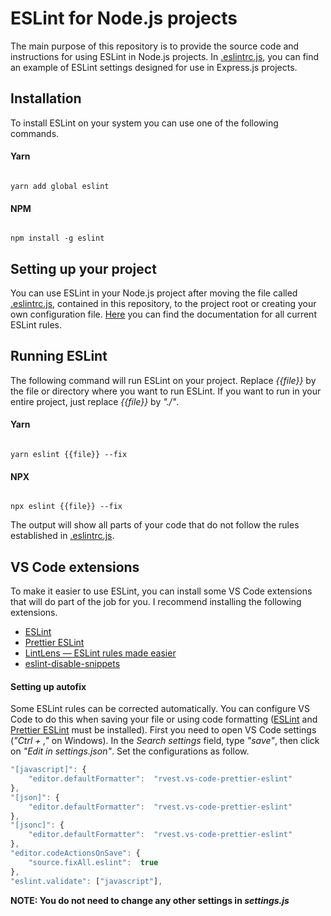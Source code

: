 # ESLint for Node.js projects

The main purpose of this repository is to provide the source code and instructions for using ESLint in Node.js projects. In [.eslintrc.js](https://github.com/lbertoncello/eslint-settings/blob/master/.eslintrc.js), you can find an example of ESLint settings designed for use in Express.js projects.

## Installation

To install ESLint on your system you can use one of the following commands.

#### Yarn

```shell

yarn add global eslint

```

#### NPM

  

```shell

npm install -g eslint

```

## Setting up your project

You can use ESLint in your Node.js project after moving the file called [.eslintrc.js](https://github.com/lbertoncello/eslint-settings/blob/master/.eslintrc.js), contained in this repository, to the project root or creating your own configuration file. [Here](https://eslint.org/docs/rules/) you can find the documentation for all current ESLint rules.

## Running ESLint

The following command will run ESLint on your project. Replace *{{file}}* by the file or directory where you want to run ESLint. If you want to run in your entire project, just replace *{{file}}* by *"./"*.

#### Yarn

```shell

yarn eslint {{file}} --fix

```

#### NPX

```shell

npx eslint {{file}} --fix

```

The output will show all parts of your code that do not follow the rules established in [.eslintrc.js](https://github.com/lbertoncello/eslint-settings/blob/master/.eslintrc.js).

## VS Code extensions

To make it easier to use ESLint, you can install some VS Code extensions that will do part of the job for you. I recommend installing the following extensions.

* [ESLint](https://marketplace.visualstudio.com/items?itemName=dbaeumer.vscode-eslint)
* [Prettier ESLint](https://marketplace.visualstudio.com/items?itemName=rvest.vs-code-prettier-eslint)
* [LintLens — ESLint rules made easier](https://marketplace.visualstudio.com/items?itemName=ghmcadams.lintlens)
* [eslint-disable-snippets](https://marketplace.visualstudio.com/items?itemName=drknoxy.eslint-disable-snippets)

#### Setting up autofix

Some ESLint rules can be corrected automatically.  You can configure VS Code to do this when saving your file or using code formatting ([ESLint](https://marketplace.visualstudio.com/items?itemName=dbaeumer.vscode-eslint) and [Prettier ESLint](https://marketplace.visualstudio.com/items?itemName=rvest.vs-code-prettier-eslint) must be installed). First you need to open VS Code settings (*"Ctrl + ,"* on Windows). In the *Search settings* field, type *"save"*, then click on *"Edit in settings.json"*.  Set the configurations as follow. 

```javascript
"[javascript]": {
	"editor.defaultFormatter":  "rvest.vs-code-prettier-eslint"
},
"[json]": {
	"editor.defaultFormatter":  "rvest.vs-code-prettier-eslint"
},
"[jsonc]": {
	"editor.defaultFormatter":  "rvest.vs-code-prettier-eslint"
},
"editor.codeActionsOnSave": {
	"source.fixAll.eslint":  true
},
"eslint.validate": ["javascript"],
```

**NOTE: You do not need to change any other settings in *settings.js***